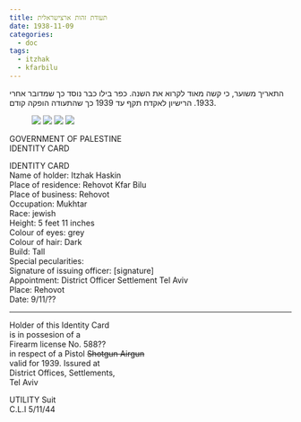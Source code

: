```yaml
---
title: תעודת זהות ארצישראלית
date: 1938-11-09
categories:
  - doc
tags:
  - itzhak
  - kfarbilu
---
```


התאריך משוער, כי קשה מאוד לקרוא את השנה.
כפר בילו כבר נוסד כך שמדובר אחרי 1933.
הרישיון לאקדח תקף עד 1939 כך שהתעודה הופקה קודם.

<figure class="half">
    <a  href="/haskindocs/assets/images/1928-10-18-identity-card-4.jpg">
    <img src="/haskindocs/assets/images/1928-10-18-identity-card-4.jpg"></a>
    <a  href="/haskindocs/assets/images/1928-10-18-identity-card-1.jpg">
    <img src="/haskindocs/assets/images/1928-10-18-identity-card-1.jpg"></a>
    <a  href="/haskindocs/assets/images/1928-10-18-identity-card-3.jpg">
    <img src="/haskindocs/assets/images/1928-10-18-identity-card-3.jpg"></a>
    <a  href="/haskindocs/assets/images/1928-10-18-identity-card-2.jpg">
    <img src="/haskindocs/assets/images/1928-10-18-identity-card-2.jpg"></a>
</figure>

GOVERNMENT OF PALESTINE  
IDENTITY CARD  


IDENTITY CARD  
Name of holder: Itzhak Haskin  
Place of residence: Rehovot Kfar Bilu  
Place of business: Rehovot  
Occupation:  Mukhtar  
Race: jewish  
Height: 5 feet 11 inches  
Colour of eyes: grey  
Colour of hair: Dark  
Build: Tall  
Special pecularities:  
Signature of issuing officer:  [signature]  
Appointment: District Officer Settlement Tel Aviv  
Place: Rehovot  
Date: 9/11/??

---

Holder of this Identity Card  
is in possesion of a  
Firearm license No. 588??  
in respect of a Pistol ~~Shotgun Airgun~~  
valid for 1939. Issured at  
District Offices, Settlements,  
Tel Aviv  

UTILITY Suit  
C.L.I 5/11/44  

